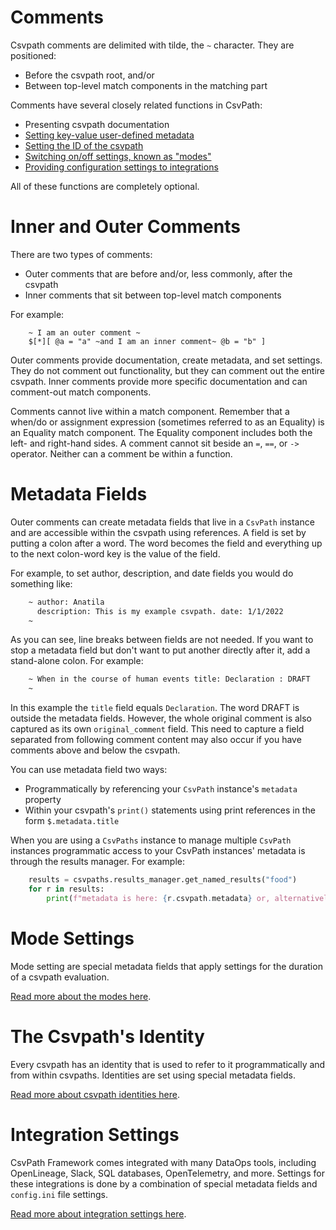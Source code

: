 
# Comments

Csvpath comments are delimited with tilde, the `~` character. They are positioned:
* Before the csvpath root, and/or
* Between top-level match components in the matching part

Comments have several closely related functions in CsvPath:
- Presenting csvpath documentation
- [Setting key-value user-defined metadata](#metadata)
- [Setting the ID of the csvpath](#identity)
- [Switching on/off settings, known as "modes"](#modes)
- [Providing configuration settings to integrations](#integrations)

All of these functions are completely optional.

<a name="inner"></a>
# Inner and Outer Comments

There are two types of comments:
- Outer comments that are before and/or, less commonly, after the csvpath
- Inner comments that sit between top-level match components

For example:
```
    ~ I am an outer comment ~
    $[*][ @a = "a" ~and I am an inner comment~ @b = "b" ]
```

Outer comments provide documentation, create metadata, and set settings. They do not comment out functionality, but they can comment out the entire csvpath. Inner comments provide more specific documentation and can comment-out match components.

Comments cannot live within a match component. Remember that a when/do or assignment expression (sometimes referred to as an Equality) is an Equality match component. The Equality component includes both the left- and right-hand sides. A comment cannot sit beside an `=`, `==`, or `->` operator. Neither can a comment be within a function.

<a name="metadata"></a>
# Metadata Fields

Outer comments can create metadata fields that live in a `CsvPath` instance and are accessible within the csvpath using references. A field is set by putting a colon after a word. The word becomes the field and everything up to the next colon-word key is the value of the field.

For example, to set author, description, and date fields you would do something like:

```bash
    ~ author: Anatila
      description: This is my example csvpath. date: 1/1/2022
    ~
```

As you can see, line breaks between fields are not needed. If you want to stop a metadata field but don't want to put another directly after it, add a stand-alone colon. For example:

```bash
    ~ When in the course of human events title: Declaration : DRAFT
    ~
```

In this example the `title` field equals `Declaration`. The word DRAFT is outside the metadata fields. However, the whole original comment is also captured as its own `original_comment` field. This need to capture a field separated from following comment content may also occur if you have comments above and below the csvpath.

You can use metadata field two ways:
- Programmatically by referencing your `CsvPath` instance's `metadata` property
- Within your csvpath's `print()` statements using print references in the form `$.metadata.title`

When you are using a `CsvPaths` instance to manage multiple `CsvPath` instances programmatic access to your CsvPath instances' metadata is through the results manager. For example:

```python
    results = csvpaths.results_manager.get_named_results("food")
    for r in results:
        print(f"metadata is here: {r.csvpath.metadata} or, alternatively, here: {r.metadata}")
```

<a name="settings"></a>
# Mode Settings

Mode setting are special metadata fields that apply settings for the duration of a csvpath evaluation.

[Read more about the modes here](https://github.com/csvpath/csvpath/blob/main/docs/comments/modes.md).

<a name="modes"></a>
# The Csvpath's Identity

Every csvpath has an identity that is used to refer to it programmatically and from within csvpaths. Identities are set using special metadata fields.

[Read more about csvpath identities here](https://github.com/csvpath/csvpath/blob/main/docs/comments/identity.md).

<a name="integrations"></a>
# Integration Settings

CsvPath Framework comes integrated with many DataOps tools, including OpenLineage, Slack, SQL databases, OpenTelemetry, and more. Settings for these integrations is done by a combination of special metadata fields and `config.ini` file settings.

[Read more about integration settings here](https://github.com/csvpath/csvpath/blob/main/docs/comments/integrations.md).


